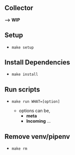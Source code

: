 ## Collector

**-->** **WIP**

## Setup
- ```make setup```

## Install Dependencies
- ```make install```

## Run scripts
- ```make run WHAT=[option]```

    - options can be,
        - **meta**
        - **Incoming** ...

## Remove venv/pipenv
- ```make rm```
